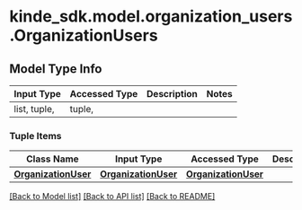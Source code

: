 # kinde_sdk.model.organization_users.OrganizationUsers

## Model Type Info
Input Type | Accessed Type | Description | Notes
------------ | ------------- | ------------- | -------------
list, tuple,  | tuple,  |  |

### Tuple Items
Class Name | Input Type | Accessed Type | Description | Notes
------------- | ------------- | ------------- | ------------- | -------------
[**OrganizationUser**](OrganizationUser.md) | [**OrganizationUser**](OrganizationUser.md) | [**OrganizationUser**](OrganizationUser.md) |  |

[[Back to Model list]](../../README.md#documentation-for-models) [[Back to API list]](../../README.md#documentation-for-api-endpoints) [[Back to README]](../../README.md)
